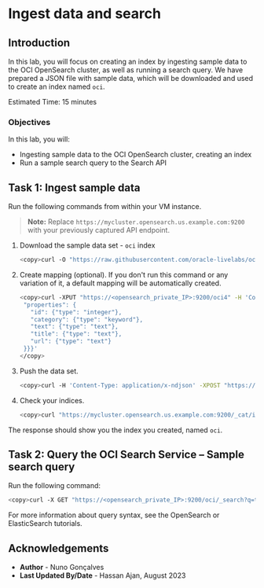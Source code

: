# Ingest data and search

## Introduction

In this lab, you will focus on creating an index by ingesting sample data to the OCI OpenSearch cluster, as well as running a search query. We have prepared a JSON file with sample data, which will be downloaded and used to create an index named `oci`.

Estimated Time: 15 minutes

### Objectives

In this lab, you will:
- Ingesting sample data to the OCI OpenSearch cluster, creating an index
- Run a sample search query to the Search API 

## Task 1: Ingest sample data

Run the following commands from within your VM instance.  
> **Note:** Replace `https://mycluster.opensearch.us.example.com:9200` with your previously captured API endpoint.

1. Download the sample data set - `oci` index

   ```bash
   <copy>curl -O "https://raw.githubusercontent.com/oracle-livelabs/oci/main/oci-opensearch/files/OCI_services.json"</copy>
   ```

2. Create mapping (optional). If you don't run this command or any variation of it, a default mapping will be automatically created.

   ```bash
   <copy>curl -XPUT "https://<opensearch_private_IP>:9200/oci4" -H 'Content-Type: application/json' -k -u <USERID:PASSWORD> -d '{        "mappings": {
    "properties": {
      "id": {"type": "integer"},
      "category": {"type": "keyword"},
      "text": {"type": "text"},
      "title": {"type": "text"},
      "url": {"type": "text"}
    }}}'
   </copy>
   ```

3. Push the data set.

   ```bash
   <copy>curl -H 'Content-Type: application/x-ndjson' -XPOST "https:// <opensearch_private_IP>:9200/oci/_bulk?pretty" --data-binary @OCI_services.json -k -u <USERID:PASSWORD></copy>
   ```

4. Check your indices.

   ```bash
   <copy>curl "https://mycluster.opensearch.us.example.com:9200/_cat/indices"</copy>
   ```

The response should show you the index you created, named `oci`.

## Task 2: Query the OCI Search Service – Sample search query

Run the following command:

   ```bash
   <copy>curl -X GET "https://<opensearch_private_IP>:9200/oci/_search?q=title:Kubernetes&pretty" --insecure -u <USERID:PASSWORD></copy>
   ```

For more information about query syntax, see the OpenSearch or ElasticSearch tutorials.  

## Acknowledgements

* **Author** - Nuno Gonçalves
* **Last Updated By/Date** - Hassan Ajan, August 2023
